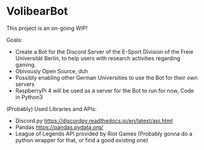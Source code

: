 # VolibearBot

This project is an on-going WIP!

Goals:

- Create a Bot for the Discord Server of the E-Sport Division of the Freie Universität Berlin, to help users with research activities regarding gaming.
- Obivously Open Source, duh
- Possibly enabling other German Universities to use the Bot for their own servers
- RaspberryPi 4 will be used as a server for the Bot to run for now, Code in Python3


(Probably) Used Libraries and APIs:

- Discord.py https://discordpy.readthedocs.io/en/latest/api.html
- Pandas https://pandas.pydata.org/
- League of Legends API provided by Riot Games (Probably gonna do a python wrapper for that, or find a good existing one)
